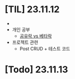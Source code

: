 # [TIL] 23.11.12
* 
* 개인 공부
  * [공유락 vs 베타락](../database_study/Shared-Lock_vs_Exclusive-Lock.md)
* 프로젝트 관련
  * Post CRUD + 테스트 코드 

# [Todo] 23.11.13

  


 